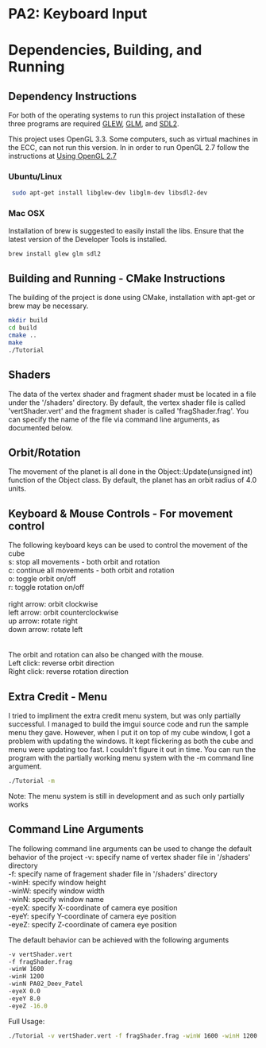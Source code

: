 # PA2: Keyboard Input

# Dependencies, Building, and Running

## Dependency Instructions
For both of the operating systems to run this project installation of these three programs are required [GLEW](http://glew.sourceforge.net/), [GLM](http://glm.g-truc.net/0.9.7/index.html), and [SDL2](https://wiki.libsdl.org/Tutorials).

This project uses OpenGL 3.3. Some computers, such as virtual machines in the ECC, can not run this version. In in order to run OpenGL 2.7 follow the instructions at [Using OpenGL 2.7](https://github.com/HPC-Vis/computer-graphics/wiki/Using-OpenGL-2.7)

### Ubuntu/Linux
```bash
 sudo apt-get install libglew-dev libglm-dev libsdl2-dev
```

### Mac OSX
Installation of brew is suggested to easily install the libs. Ensure that the latest version of the Developer Tools is installed.
```bash
brew install glew glm sdl2
```

## Building and Running - CMake Instructions
The building of the project is done using CMake, installation with apt-get or brew may be necessary.

```bash
mkdir build
cd build
cmake ..
make
./Tutorial
```

## Shaders
The data of the vertex shader and fragment shader must be located in a file under the '/shaders' directory. By default, the vertex shader file is called 'vertShader.vert' and the fragment shader is called 'fragShader.frag'. You can specify the name of the file via command line arguments, as documented below.

## Orbit/Rotation
The movement of the planet is all done in the Object::Update(unsigned int) function of the Object class. By default, the planet has an orbit radius of 4.0 units.

## Keyboard & Mouse Controls - For movement control
The following keyboard keys can be used to control the movement of the cube <br>
  s: stop all movements - both orbit and rotation <br>
  c: continue all movements - both orbit and rotation <br>
  o: toggle orbit on/off <br>
  r: toggle rotation on/off <br>
<br>
  right arrow: orbit clockwise <br>
  left arrow: orbit counterclockwise <br>
  up arrow: rotate right <br>
  down arrow: rotate left <br> 
<br><br>
The orbit and rotation can also be changed with the mouse.  <br>
  Left click: reverse orbit direction <br>
  Right click: reverse rotation direction <br>

## Extra Credit - Menu
I tried to impliment the extra credit menu system, but was only partially successful. I managed to build the imgui source code and run the sample menu they gave. However, when I 
put it on top of my cube window, I got a problem with updating the windows. It kept flickering as both the cube and menu were updating too fast. I couldn't figure it out in time. You can run the program with the partially working menu system with the -m command line argument. <br>
```bash
./Tutorial -m
```
Note: The menu system is still in development and as such only partially works

## Command Line Arguments
The following command line arguments can be used to change the default behavior of the project
  -v: specify name of vertex shader file in '/shaders' directory <br>
  -f: specify name of fragement shader file in '/shaders' directory <br>
  -winH: specify window height <br>
  -winW: specify window width <br>
  -winN: specify window name <br>
  -eyeX: specify X-coordinate of camera eye position <br>
  -eyeY: specify Y-coordinate of camera eye position <br>
  -eyeZ: specify Z-coordinate of camera eye position <br>

The default behavior can be achieved with the following arguments
```bash
-v vertShader.vert
-f fragShader.frag
-winW 1600
-winH 1200
-winN PA02_Deev_Patel
-eyeX 0.0
-eyeY 8.0
-eyeZ -16.0 
```

Full Usage:
```bash
./Tutorial -v vertShader.vert -f fragShader.frag -winW 1600 -winH 1200 -winN PA02_Deev_Patel -eyeX 0.0 -eyeY 8.0 -eyeZ -16.0 
```
